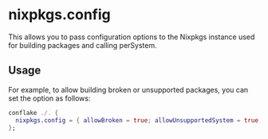 # nixpkgs.config

This allows you to pass configuration options to the Nixpkgs instance used for
building packages and calling perSystem.

## Usage

For example, to allow building broken or unsupported packages, you can set the
option as follows:

```nix
conflake ./. {
  nixpkgs.config = { allowBroken = true; allowUnsupportedSystem = true; };
};
```
